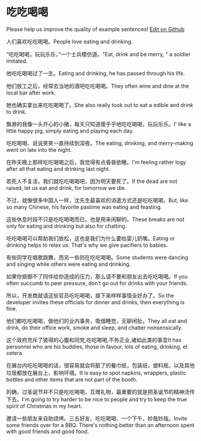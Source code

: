 # 吃吃喝喝

Please help us improve the quality of example sentences! [Edit on Github](https://github.com/jiyushe/jiyu-example-sentence-source/blob/main/chinese/chichihehe.md)

<p><span class="chinese">人们喜欢吃吃喝喝。</span><span class="english">People love eating and drinking.</span></p>

<p><span class="chinese">“吃吃喝喝，玩玩乐乐，”一个士兵模仿道。</span><span class="english">"Eat, drink and be merry, " a soldier imitated.</span></p>

<p><span class="chinese">他吃吃喝喝过了一生。</span><span class="english">Eating and drinking, he has passed through his life.</span></p>

<p><span class="chinese">他们放工之后，经常去当地的酒吧吃吃喝喝。</span><span class="english">They often wine and dine at the local bar after work.</span></p>

<p><span class="chinese">她也确实拿出来吃吃喝喝了。</span><span class="english">She also really took out to eat a edible and drink to drink.</span></p>

<p><span class="chinese">飘渺的我像一头开心的小猪，每天只知道傻乎乎地吃吃喝喝，玩玩乐乐。</span><span class="english">I' like a little happy pig, simply eating and playing each day.</span></p>

<p><span class="chinese">吃吃喝喝、说说笑笑一直持续到深夜。</span><span class="english">The eating, drinking, and merry-making went on late into the night.</span></p>

<p><span class="chinese">在昨天晚上那样吃吃喝喝之后，我觉得有点昏昏欲睡。</span><span class="english">I'm feeling rather logy after all that eating and drinking last night.</span></p>

<p><span class="chinese">若死人不复活，我们就吃吃喝喝吧，因为明天要死了。</span><span class="english">If the dead are not raised, let us eat and drink, for tomorrow we die.</span></p>

<p><span class="chinese">不过，就像很多中国人一样，沈先生最喜欢的消遣方式还是吃吃喝喝。</span><span class="english">But, like so many Chinese, his favorite pastime was eating and feasting.</span></p>

<p><span class="chinese">这些休息时段不只是吃吃喝喝而已，也是用来闲聊的。</span><span class="english">These breaks are not only for eating and drinking but also for chatting.</span></p>

<p><span class="chinese">吃吃喝喝可以帮助我们放松，这也是我们为什么要给婴儿奶嘴。</span><span class="english">Eating or drinking helps to relax us. That's why we give pacifiers to babies.</span></p>

<p><span class="chinese">有些同学在唱歌跳舞，而另一些则在吃吃喝喝。</span><span class="english">Some students were dancing and singing while others were eating and drinking.</span></p>

<p><span class="chinese">如果你抵御不了同伴给你造成的压力，那么请不要和朋友出去吃吃喝喝。</span><span class="english">If you often succumb to peer pressure, don’t go out for drinks with your friends.</span></p>

<p><span class="chinese">所以，开发商就请这些官员吃吃喝喝，接下来样样事情全好办了。</span><span class="english">So the developer invites these officials for dinner and drinks, then everything is fine.</span></p>

<p><span class="chinese">他们都吃吃喝喝，做他们的业内事务，吸烟睡觉，无聊闲扯。</span><span class="english">They all eat and drink, do their office work, smoke and sleep, and chatter nonsensically.</span></p>

<p><span class="chinese">这个政府充斥了彼得的心腹和同党,吃吃喝喝,不务正业,诸如此类的事宜</span><span class="english">It has personnel who are his buddies, those in favour, lots of eating, drinking, et cetera.</span></p>

<p><span class="chinese">在展台内吃吃喝喝的话，很容易就会将脏了的餐巾纸，包装纸，塑料瓶，以及其他垃圾都放在展台上，影响坏境。</span><span class="english">It is easy to spot napkins, wrappers, plastic bottles and other items that are not part of the booth.</span></p>

<p><span class="chinese">的确，过圣诞节并不只是吃吃喝喝，互赠礼物，最重要的就是把圣诞节的精神流传下去。</span><span class="english">I'm going to try harder to be nice to people and try to keep the true spirit of Christmas in my heart.</span></p>

<p><span class="chinese">邀请一些朋友来自助烧烤。三五好友、吃吃喝喝、一个下午，妙哉妙哉。</span><span class="english">Invite some friends over for a BBQ. There's nothing better than an afternoon spent with good friends and good food.</span></p>

